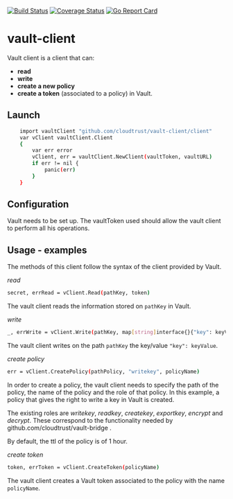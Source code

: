 [![Build Status](https://travis-ci.org/cloudtrust/vault-client.svg?branch=master)](https://travis-ci.org/cloudtrust/vault-client)
[![Coverage Status](https://coveralls.io/repos/github/cloudtrust/vault-client/badge.svg?branch=master)](https://coveralls.io/github/cloudtrust/vault-client?branch=master)
 [![Go Report Card](https://goreportcard.com/badge/github.com/cloudtrust/vault-client)](https://goreportcard.com/report/github.com/cloudtrust/vault-client)
# vault-client

Vault client is a client that can:

- **read**
- **write**
- **create a new policy**
- **create a token** (associated to a policy) in Vault. 


## Launch 

```bash
    import vaultClient "github.com/cloudtrust/vault-client/client"
	var vClient vaultClient.Client
	{
		var err error
		vClient, err = vaultClient.NewClient(vaultToken, vaultURL)
		if err != nil {
			panic(err)
		}
	}

``` 

## Configuration 

Vault needs to be set up. The vaultToken used should allow the vault client to perform all his operations.  

## Usage - examples

The methods of this client follow the syntax of the client provided by Vault. 

*read*

```bash
secret, errRead = vClient.Read(pathKey, token)
```
The vault client reads the information stored on ```pathKey``` in Vault.


*write*

```bash
_, errWrite = vClient.Write(pathKey, map[string]interface{}{"key": keyValue}, token)
```
The vault client writes on the path ```pathKey``` the key/value ```"key": keyValue```.

*create policy*

```bash
err = vClient.CreatePolicy(pathPolicy, "writekey", policyName)
```
In order to create a policy, the vault client needs to specify the path of the policy, the name of the policy and the role of that policy. In this example, a policy that gives the right to write a key in Vault is created.

The existing roles are *writekey*, *readkey*, *createkey*, *exportkey*, *encrypt* and *decrypt*. These correspond to the functionality needed by github.com/cloudtrust/vault-bridge .  

By default, the ttl of the policy is of 1 hour. 

*create token*

```bash
token, errToken = vClient.CreateToken(policyName)
```
The vault client creates a Vault token associated to the policy with the name ```policyName```.


